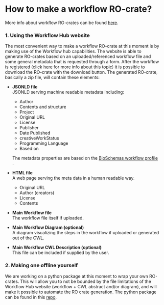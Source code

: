 # How to make a workflow RO-crate?

More info about workflow RO-crates can be found [here](../Workflow-RO-Crate).

### 1. Using the Workflow Hub website

The most convenient way to make a workflow RO-crate at this moment is by making use of the Workflow hub capabilities. The website is able to generate RO-crates based on an uploaded/referenced workflow file and some general metadata that is requested through a form.  After the workflow is registered (click [here](../How-to-register-your-workflow%28s%29-in-WorkflowHub) for more info about this topic) it is possible to download the RO-crate with the download button. The generated RO-crate, basically a zip file, will contain these elements:

- **JSONLD file**\
  JSONLD serving machine readable metadata including: 
  - Author
  - Contents and structure
  - Project
  - Original URL
  - License
  - Publisher
  - Date Published
  - creativeWorkStatus
  - Programming Language
  - Based on
  
  The metadata properties are based on the [BioSchemas workflow profile](https://bioschemas.org/profiles/Workflow)  .

- **HTML file**\
  A web page serving the meta data in a human readable way.
  - Original URL
  - Author (creators)
  - License
  - Contents

- **Main Workflow file**\
  The workflow file itself if uploaded.

- **Main Workflow Diagram (optional)**\
  A diagram visualizing the steps in the workflow if uploaded or generated out of the CWL.

- **Main Workflow CWL Description (optional)**\
  This file can be included if supplied by the user.

### 2. Making one offline yourself

We are working on a python package at this moment to wrap your own RO-crates. This will allow you to not be bounded by the file limitations of the Workflow Hub website (workflow + CWL abstract and/or diagram), and will make it possible to automate the RO crate generation.
The python package can be found in this [repo](https://github.com/ResearchObject/ro-crate-py).
